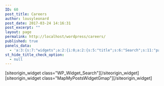 ```yaml
---
ID: 60
post_title: Careers
author: lousyleonard
post_date: 2017-03-24 14:16:31
post_excerpt: ""
layout: page
permalink: http://localhost/wordpress/careers/
published: true
panels_data:
  - 'a:3:{s:7:"widgets";a:2:{i:0;a:2:{s:5:"title";s:6:"Search";s:11:"panels_info";a:7:{s:5:"class";s:16:"WP_Widget_Search";s:3:"raw";b:0;s:4:"grid";i:0;s:4:"cell";i:3;s:2:"id";i:0;s:9:"widget_id";s:36:"0eb2528e-97ba-4b5c-9d1d-4ab83b400ad6";s:5:"style";a:1:{s:18:"background_display";s:4:"tile";}}}i:1;a:11:{s:5:"title";s:15:"Map of My Posts";s:6:"region";s:4:"auto";s:8:"taxonomy";s:8:"post_tag";s:6:"parent";s:0:"";s:7:"maptype";s:7:"roadmap";s:14:"maptypecontrol";s:4:"true";s:10:"infowindow";s:4:"true";s:6:"target";s:5:"_self";s:5:"width";i:300;s:6:"height";i:250;s:11:"panels_info";a:6:{s:5:"class";s:20:"MapMyPostsWidgetGmap";s:4:"grid";i:1;s:4:"cell";i:0;s:2:"id";i:1;s:9:"widget_id";s:36:"d76f8a9d-5b67-4861-a035-fbaabb6e7fd2";s:5:"style";a:2:{s:27:"background_image_attachment";b:0;s:18:"background_display";s:4:"tile";}}}}s:5:"grids";a:2:{i:0;a:2:{s:5:"cells";i:4;s:5:"style";a:0:{}}i:1;a:2:{s:5:"cells";i:2;s:5:"style";a:0:{}}}s:10:"grid_cells";a:6:{i:0;a:4:{s:4:"grid";i:0;s:5:"index";i:0;s:6:"weight";d:0.25;s:5:"style";a:0:{}}i:1;a:4:{s:4:"grid";i:0;s:5:"index";i:1;s:6:"weight";d:0.25;s:5:"style";a:0:{}}i:2;a:4:{s:4:"grid";i:0;s:5:"index";i:2;s:6:"weight";d:0.25;s:5:"style";a:0:{}}i:3;a:4:{s:4:"grid";i:0;s:5:"index";i:3;s:6:"weight";d:0.25;s:5:"style";a:0:{}}i:4;a:4:{s:4:"grid";i:1;s:5:"index";i:0;s:6:"weight";d:0.5;s:5:"style";a:0:{}}i:5;a:4:{s:4:"grid";i:1;s:5:"index";i:1;s:6:"weight";d:0.5;s:5:"style";a:0:{}}}}'
st_hide_title_check_option:
  - null
---
```

<div id="pl-60"  class="panel-layout" ><div id="pg-60-0"  class="panel-grid panel-no-style" ><div id="pgc-60-0-0"  class="panel-grid-cell panel-grid-cell-empty"  data-weight="0.25" ></div><div id="pgc-60-0-1"  class="panel-grid-cell panel-grid-cell-empty"  data-weight="0.25" ></div><div id="pgc-60-0-2"  class="panel-grid-cell panel-grid-cell-empty"  data-weight="0.25" ></div><div id="pgc-60-0-3"  class="panel-grid-cell"  data-weight="0.25" ><div id="panel-60-0-3-0" class="so-panel widget widget_search panel-first-child panel-last-child" data-index="0" data-style="{&quot;background_display&quot;:&quot;tile&quot;}" >[siteorigin_widget class="WP_Widget_Search"]<input type="hidden" value="{&quot;instance&quot;:{&quot;title&quot;:&quot;Search&quot;},&quot;args&quot;:{&quot;before_widget&quot;:&quot;&lt;div id=\&quot;panel-60-0-3-0\&quot; class=\&quot;so-panel widget widget_search panel-first-child panel-last-child\&quot; data-index=\&quot;0\&quot; data-style=\&quot;{&amp;quot;background_display&amp;quot;:&amp;quot;tile&amp;quot;}\&quot; &gt;&quot;,&quot;after_widget&quot;:&quot;&lt;\/div&gt;&quot;,&quot;before_title&quot;:&quot;&lt;h3 class=\&quot;widget-title\&quot;&gt;&quot;,&quot;after_title&quot;:&quot;&lt;\/h3&gt;&quot;,&quot;widget_id&quot;:&quot;widget-0-3-0&quot;}}" />[/siteorigin_widget]</div></div></div><div id="pg-60-1"  class="panel-grid panel-no-style" ><div id="pgc-60-1-0"  class="panel-grid-cell panel-grid-cell-mobile-last"  data-weight="0.5" ><div id="panel-60-1-0-0" class="so-panel widget widget_mapmypostswidgetgmap widget_mmp_gmap panel-first-child panel-last-child" data-index="1" data-style="{&quot;background_image_attachment&quot;:false,&quot;background_display&quot;:&quot;tile&quot;}" >[siteorigin_widget class="MapMyPostsWidgetGmap"]<input type="hidden" value="{&quot;instance&quot;:{&quot;title&quot;:&quot;Map of My Posts&quot;,&quot;region&quot;:&quot;auto&quot;,&quot;taxonomy&quot;:&quot;post_tag&quot;,&quot;parent&quot;:&quot;&quot;,&quot;maptype&quot;:&quot;roadmap&quot;,&quot;maptypecontrol&quot;:&quot;true&quot;,&quot;infowindow&quot;:&quot;true&quot;,&quot;target&quot;:&quot;_self&quot;,&quot;width&quot;:300,&quot;height&quot;:250},&quot;args&quot;:{&quot;before_widget&quot;:&quot;&lt;div id=\&quot;panel-60-1-0-0\&quot; class=\&quot;so-panel widget widget_mapmypostswidgetgmap widget_mmp_gmap panel-first-child panel-last-child\&quot; data-index=\&quot;1\&quot; data-style=\&quot;{&amp;quot;background_image_attachment&amp;quot;:false,&amp;quot;background_display&amp;quot;:&amp;quot;tile&amp;quot;}\&quot; &gt;&quot;,&quot;after_widget&quot;:&quot;&lt;\/div&gt;&quot;,&quot;before_title&quot;:&quot;&lt;h3 class=\&quot;widget-title\&quot;&gt;&quot;,&quot;after_title&quot;:&quot;&lt;\/h3&gt;&quot;,&quot;widget_id&quot;:&quot;widget-1-0-0&quot;}}" />[/siteorigin_widget]</div></div><div id="pgc-60-1-1"  class="panel-grid-cell panel-grid-cell-empty"  data-weight="0.5" ></div></div></div>
